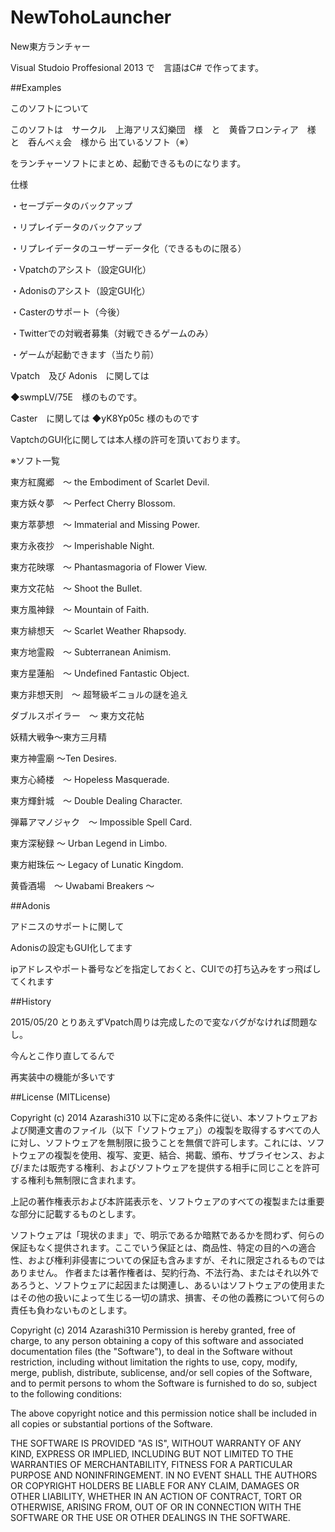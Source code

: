 NewTohoLauncher
===============

New東方ランチャー

Visual Studoio Proffesional 2013 で　言語はC# で作ってます。

##Examples

このソフトについて

このソフトは　サークル　上海アリス幻樂団　様　と　黄昏フロンティア　様　と　呑んべぇ会　様から
出ているソフト（※）

をランチャーソフトにまとめ、起動できるものになります。

仕様

・セーブデータのバックアップ

・リプレイデータのバックアップ

・リプレイデータのユーザーデータ化（できるものに限る）

・Vpatchのアシスト（設定GUI化）

・Adonisのアシスト（設定GUI化）

・Casterのサポート（今後）

・Twitterでの対戦者募集（対戦できるゲームのみ）

・ゲームが起動できます（当たり前）

Vpatch　及び Adonis　に関しては

◆swmpLV/75E　様のものです。

Caster　に関しては
◆yK8Yp05c   様のものです

VaptchのGUI化に関しては本人様の許可を頂いております。

※ソフト一覧

東方紅魔郷　～ the Embodiment of Scarlet Devil.

東方妖々夢　～ Perfect Cherry Blossom.

東方萃夢想　～ Immaterial and Missing Power.

東方永夜抄　～ Imperishable Night.

東方花映塚　～ Phantasmagoria of Flower View.

東方文花帖　～ Shoot the Bullet.

東方風神録　～ Mountain of Faith.

東方緋想天　～ Scarlet Weather Rhapsody.

東方地霊殿　～ Subterranean Animism.

東方星蓮船　～ Undefined Fantastic Object.

東方非想天則　～ 超弩級ギニョルの謎を追え

ダブルスポイラー　～ 東方文花帖

妖精大戦争～東方三月精

東方神霊廟 ～Ten Desires.

東方心綺楼　～ Hopeless Masquerade.

東方輝針城　～ Double Dealing Character.

弾幕アマノジャク　～ Impossible Spell Card.

東方深秘録 ～ Urban Legend in Limbo.

東方紺珠伝 ～ Legacy of Lunatic Kingdom.

黄昏酒場　～ Uwabami Breakers ～

##Adonis

アドニスのサポートに関して

Adonisの設定もGUI化してます

ipアドレスやポート番号などを指定しておくと、CUIでの打ち込みをすっ飛ばしてくれます


##History

2015/05/20
とりあえずVpatch周りは完成したので変なバグがなければ問題なし。

今んとこ作り直してるんで

再実装中の機能が多いです

##License (MITLicense)

Copyright (c) 2014 Azarashi310
以下に定める条件に従い、本ソフトウェアおよび関連文書のファイル（以下「ソフトウェア」）の複製を取得するすべての人に対し、ソフトウェアを無制限に扱うことを無償で許可します。これには、ソフトウェアの複製を使用、複写、変更、結合、掲載、頒布、サブライセンス、および/または販売する権利、およびソフトウェアを提供する相手に同じことを許可する権利も無制限に含まれます。

上記の著作権表示および本許諾表示を、ソフトウェアのすべての複製または重要な部分に記載するものとします。

ソフトウェアは「現状のまま」で、明示であるか暗黙であるかを問わず、何らの保証もなく提供されます。ここでいう保証とは、商品性、特定の目的への適合性、および権利非侵害についての保証も含みますが、それに限定されるものではありません。 作者または著作権者は、契約行為、不法行為、またはそれ以外であろうと、ソフトウェアに起因または関連し、あるいはソフトウェアの使用またはその他の扱いによって生じる一切の請求、損害、その他の義務について何らの責任も負わないものとします。

Copyright (c) 2014 Azarashi310
Permission is hereby granted, free of charge, to any person obtaining a copy of this software and associated documentation files (the "Software"), to deal in the Software without restriction, including without limitation the rights to use, copy, modify, merge, publish, distribute, sublicense, and/or sell copies of the Software, and to permit persons to whom the Software is furnished to do so, subject to the following conditions:

The above copyright notice and this permission notice shall be included in all copies or substantial portions of the Software.

THE SOFTWARE IS PROVIDED "AS IS", WITHOUT WARRANTY OF ANY KIND, EXPRESS OR IMPLIED, INCLUDING BUT NOT LIMITED TO THE WARRANTIES OF MERCHANTABILITY, FITNESS FOR A PARTICULAR PURPOSE AND NONINFRINGEMENT. IN NO EVENT SHALL THE AUTHORS OR COPYRIGHT HOLDERS BE LIABLE FOR ANY CLAIM, DAMAGES OR OTHER LIABILITY, WHETHER IN AN ACTION OF CONTRACT, TORT OR OTHERWISE, ARISING FROM, OUT OF OR IN CONNECTION WITH THE SOFTWARE OR THE USE OR OTHER DEALINGS IN THE SOFTWARE.
